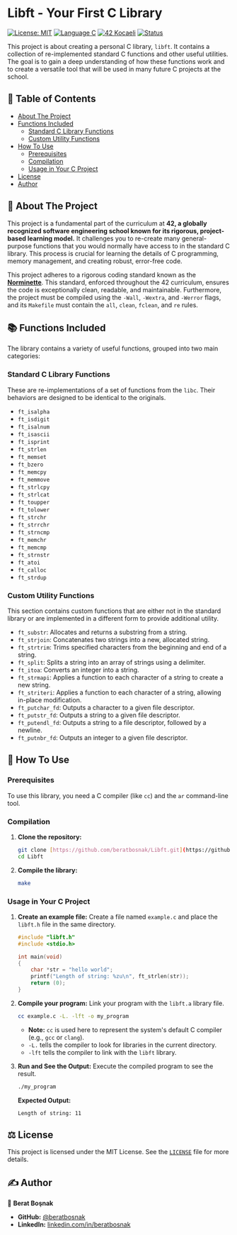 # Libft - Your First C Library

[![License: MIT](https://img.shields.io/badge/license-MIT-green?style=for-the-badge)](LICENSE)
[![Language C](https://img.shields.io/badge/language-C-blue?style=for-the-badge)](https://en.wikipedia.org/wiki/C_(programming_language))
[![42 Kocaeli](https://img.shields.io/badge/42-Kocaeli-black?style=for-the-badge)](https://www.42kocaeli.com.tr)
[![Status](https://img.shields.io/badge/status-completed-green?style=for-the-badge)](https://github.com/beratbosnak/Libft)

This project is about creating a personal C library, `libft`. It contains a collection of re-implemented standard C functions and other useful utilities. The goal is to gain a deep understanding of how these functions work and to create a versatile tool that will be used in many future C projects at the school.

## 📖 Table of Contents
* [About The Project](#-about-the-project)
* [Functions Included](#-functions-included)
  * [Standard C Library Functions](#standard-c-library-functions)
  * [Custom Utility Functions](#custom-utility-functions)
* [How To Use](#-how-to-use)
  * [Prerequisites](#prerequisites)
  * [Compilation](#compilation)
  * [Usage in Your C Project](#usage-in-your-c-project)
* [License](#-license)
* [Author](#-author)

## 🎯 About The Project

This project is a fundamental part of the curriculum at **42, a globally recognized software engineering school known for its rigorous, project-based learning model.** It challenges you to re-create many general-purpose functions that you would normally have access to in the standard C library. This process is crucial for learning the details of C programming, memory management, and creating robust, error-free code.

This project adheres to a rigorous coding standard known as the **[Norminette](https://github.com/42School/norminette)**. This standard, enforced throughout the 42 curriculum, ensures the code is exceptionally clean, readable, and maintainable. Furthermore, the project must be compiled using the `-Wall`, `-Wextra`, and `-Werror` flags, and its `Makefile` must contain the `all`, `clean`, `fclean`, and `re` rules.

## 📚 Functions Included

The library contains a variety of useful functions, grouped into two main categories:

### Standard C Library Functions
These are re-implementations of a set of functions from the `libc`. Their behaviors are designed to be identical to the originals.

* `ft_isalpha`
* `ft_isdigit`
* `ft_isalnum`
* `ft_isascii`
* `ft_isprint`
* `ft_strlen`
* `ft_memset`
* `ft_bzero`
* `ft_memcpy`
* `ft_memmove`
* `ft_strlcpy`
* `ft_strlcat`
* `ft_toupper`
* `ft_tolower`
* `ft_strchr`
* `ft_strrchr`
* `ft_strncmp`
* `ft_memchr`
* `ft_memcmp`
* `ft_strnstr`
* `ft_atoi`
* `ft_calloc`
* `ft_strdup`

### Custom Utility Functions
This section contains custom functions that are either not in the standard library or are implemented in a different form to provide additional utility.

* `ft_substr`: Allocates and returns a substring from a string.
* `ft_strjoin`: Concatenates two strings into a new, allocated string.
* `ft_strtrim`: Trims specified characters from the beginning and end of a string.
* `ft_split`: Splits a string into an array of strings using a delimiter.
* `ft_itoa`: Converts an integer into a string.
* `ft_strmapi`: Applies a function to each character of a string to create a new string.
* `ft_striteri`: Applies a function to each character of a string, allowing in-place modification.
* `ft_putchar_fd`: Outputs a character to a given file descriptor.
* `ft_putstr_fd`: Outputs a string to a given file descriptor.
* `ft_putendl_fd`: Outputs a string to a file descriptor, followed by a newline.
* `ft_putnbr_fd`: Outputs an integer to a given file descriptor.

## 🚀 How To Use

### Prerequisites

To use this library, you need a C compiler (like `cc`) and the `ar` command-line tool.

### Compilation

1.  **Clone the repository:**
    ```bash
    git clone [https://github.com/beratbosnak/Libft.git](https://github.com/beratbosnak/Libft.git)
    cd Libft
    ```

2.  **Compile the library:**
    ```bash
    make
    ```

### Usage in Your C Project

1.  **Create an example file:**
    Create a file named `example.c` and place the `libft.h` file in the same directory.
    ```c
    #include "libft.h"
    #include <stdio.h>

    int main(void)
    {
        char *str = "hello world";
        printf("Length of string: %zu\n", ft_strlen(str));
        return (0);
    }
    ```

2.  **Compile your program:**
    Link your program with the `libft.a` library file.
    ```bash
    cc example.c -L. -lft -o my_program
    ```
    -   **Note:** `cc` is used here to represent the system's default C compiler (e.g., `gcc` or `clang`).
    -   `-L.` tells the compiler to look for libraries in the current directory.
    -   `-lft` tells the compiler to link with the `libft` library.

3.  **Run and See the Output:**
    Execute the compiled program to see the result.
    ```bash
    ./my_program
    ```
    **Expected Output:**
    ```
    Length of string: 11
    ```

## ⚖ License

This project is licensed under the MIT License. See the [`LICENSE`](LICENSE) file for more details.

## ✍ Author

👤 **Berat Boşnak**

* **GitHub:** [@beratbosnak](https://github.com/beratbosnak)
* **LinkedIn:** [linkedin.com/in/beratbosnak](https://www.linkedin.com/in/beratbosnak)
